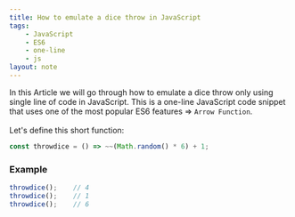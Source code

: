 ```yaml
---
title: How to emulate a dice throw in JavaScript
tags:
    - JavaScript
    - ES6
    - one-line
    - js
layout: note
---
```




In this Article we will go through how to emulate a dice throw only using single line of code in JavaScript.
This is a one-line JavaScript code snippet that uses one of the most popular ES6 features => `Arrow Function`.
<br/>
<br/>
Let's define this short function:

```js {.wrap}
const throwdice = () => ~~(Math.random() * 6) + 1;
```

### Example

```js {.wrap}
throwdice();    // 4 
throwdice();    // 1 
throwdice();    // 6 
```